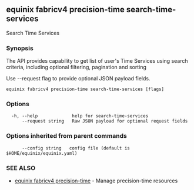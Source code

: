 ## equinix fabricv4 precision-time search-time-services

Search Time Services

### Synopsis

The API provides capability to get list of user's Time Services using search criteria, including optional filtering, pagination and sorting

Use --request flag to provide optional JSON payload fields.

```
equinix fabricv4 precision-time search-time-services [flags]
```

### Options

```
  -h, --help             help for search-time-services
      --request string   Raw JSON payload for optional request fields
```

### Options inherited from parent commands

```
      --config string   config file (default is $HOME/equinix/equinix.yaml)
```

### SEE ALSO

* [equinix fabricv4 precision-time](equinix_fabricv4_precision-time.md)	 - Manage precision-time resources

